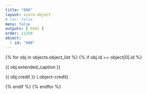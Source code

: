 ```yaml
---
title: "088"
layout: score-object
# toc: false
menu: false
outputs: [ html ]
order: 11250
object:
  - id: "088"
---
```


{% for obj in objects.object_list %}
{% if obj.id == object[0].id %}

{{ obj.extended_caption }}

{{ obj.credit }} {.object-credit}

{% endif %}
{% endfor %}
